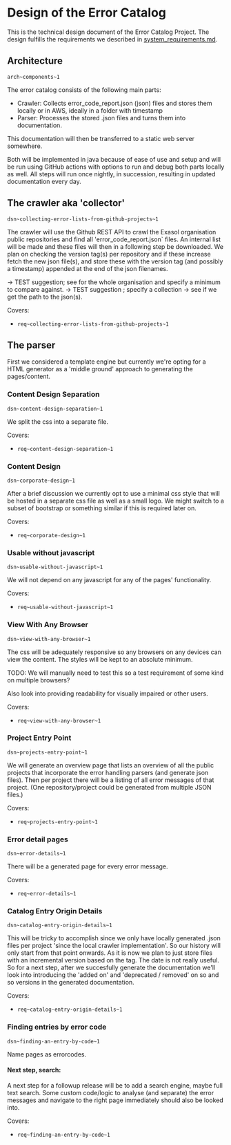 # Design of the Error Catalog

This is the technical design document of the Error Catalog Project. The design fulfills the requirements we described in [system_requirements.md](system_requirements.md).

## Architecture

`arch~components~1`

The error catalog consists of the following main parts:

* Crawler: Collects error_code_report.json (json) files and stores them locally or in AWS, ideally in a folder with timestamp
* Parser: Processes the stored .json files and turns them into documentation. 

This documentation will then be transferred to a static web server somewhere.

Both will be implemented in java because of ease of use and setup and will be run using GitHub actions with options to run and debug both parts locally as well. 
All steps will run once nightly, in succession, resulting in updated documentation every day.

## The crawler aka 'collector'
`dsn~collecting-error-lists-from-github-projects~1`

The crawler will use the Github REST API to crawl the Exasol organisation public repositories and find all 'error_code_report.json` files.
An internal list will be made and these files will then in a following step be downloaded.
We plan on checking the version tag(s) per repository and if these increase fetch the new json file(s), and store these with the version tag (and possibly a timestamp) appended at the end of the json filenames.

-> TEST suggestion; see for the whole organisation and specify a minimum to compare against.
-> TEST suggestion ; specify a collection -> see if we get the path to the json(s).

Covers:

* `req~collecting-error-lists-from-github-projects~1`

## The parser

First we considered a template engine but currently we're opting for a HTML generator as a 'middle ground' approach to generating the pages/content.

### Content Design Separation
`dsn~content-design-separation~1`

We split the css into a separate file.

Covers:

* `req~content-design-separation~1`

### Content Design
`dsn~corporate-design~1`

 After a brief discussion we currently opt to use a minimal css style that will be hosted in a separate css file as well as a small logo.
 We might switch to a subset of bootstrap or something similar if this is required later on.
 
Covers:

 * `req~corporate-design~1`

### Usable without javascript
`dsn~usable-without-javascript~1`

 We will not depend on any javascript for any of the pages' functionality.

Covers:
 * `req~usable-without-javascript~1`

### View With Any Browser
`dsn~view-with-any-browser~1`

The css will be adequately responsive so any browsers on any devices can view the content.
The styles will be kept to an absolute minimum.

TODO: We will manually need to test this so a test requirement of some kind on multiple browsers?

Also look into providing readability for visually impaired or other users.

Covers:
 * `req~view-with-any-browser~1`


### Project Entry Point
`dsn~projects-entry-point~1`

We will generate an overview page that lists an overview of all the public projects that incorporate the error handling parsers (and generate json files).
Then per project there will be a listing of all error messages of that project.
(One repository/project could be generated from multiple JSON files.)

Covers:
 * `req~projects-entry-point~1`

### Error detail pages
`dsn~error-details~1`

There will be a generated page for every error message.

Covers:
 * `req~error-details~1`

### Catalog Entry Origin Details
`dsn~catalog-entry-origin-details~1`

This will be tricky to accomplish since we only have locally generated .json files per project 'since the local crawler implementation'.
So our history will only start from that point onwards. 
As it is now we plan to just store files with an incremental version based on the tag.
The date is not really useful.
So for a next step, after we succesfully generate the documentation we'll look into introducing the 'added on' and 'deprecated / removed' on so and so versions in the generated documentation.

Covers:
* `req~catalog-entry-origin-details~1`

### Finding entries by error code
`dsn~finding-an-entry-by-code~1` 

 Name pages as errorcodes.

 #### Next step, search:

 A next step for a followup release will be to add a search engine, maybe full text search.
 Some custom code/logic to analyse (and separate) the error messages and navigate to the right page immediately should also be looked into.

Covers:
 * `req~finding-an-entry-by-code~1` 


